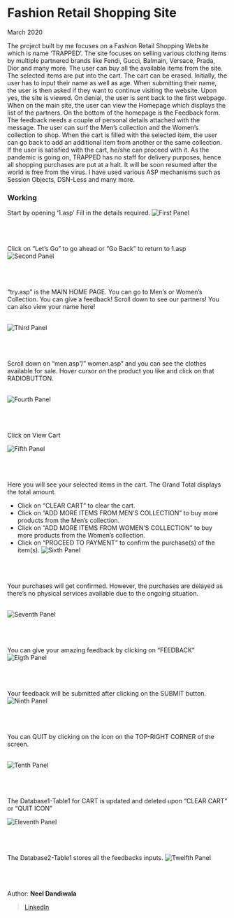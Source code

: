 # Fashion Retail Shopping Site

March 2020

The project built by me focuses on a Fashion Retail Shopping Website which is name ‘TRAPPED’. The site focuses on selling various clothing items by multiple partnered brands like Fendi, Gucci, Balmain, Versace, Prada, Dior and many more. The user can buy all the available items from the site. The selected items are put into the cart. The cart can be erased. 
Initially, the user has to input their name as well as age. When submitting their name, the user is then asked if they want to continue visiting the website. Upon yes, the site is viewed. On denial, the user is sent back to the first webpage. When on the main site, the user can view the Homepage which displays the list of the partners. On the bottom of the homepage is the Feedback form. The feedback needs a couple of personal details attached with the message. The user can surf the Men’s collection and the Women’s collection to shop. When the cart is filled with the selected item, the user can go back to add an additional item from another or the same collection. If the user is satisfied with the cart, he/she can proceed with it. As the pandemic is going on, TRAPPED has no staff for delivery purposes, hence all shopping purchases are put at a halt. It will be soon resumed after the world is free from the virus. I have used various ASP mechanisms such as Session Objects, DSN-Less and many more.




### Working

Start by opening ‘1.asp’ Fill in the details required.
![First Panel](/READmd/1.png)
<br/><br/><br/><br/>

Click on “Let’s Go” to go ahead or “Go Back” to return to 1.asp
![Second Panel](/READmd/2.png)
<br/><br/><br/><br/>

“try.asp” is the MAIN HOME PAGE. You can go to Men’s or Women’s Collection. You can give a feedback! Scroll down to see our partners! You can also view your name here!
<br/><br/>

![Third Panel](/READmd/3.png)
<br/><br/><br/><br/>

Scroll down on “men.asp”/” women.asp” and you can see the clothes available for sale. Hover cursor on the product you like and click on that RADIOBUTTON.
<br/><br/>

![Fourth Panel](/READmd/4.png)
<br/><br/><br/><br/>


Click on View Cart

![Fifth Panel](/READmd/5.png)
<br/><br/><br/><br/>

Here you will see your selected items in the cart. The Grand Total displays the total amount. 
 - Click on “CLEAR CART” to clear the cart.
 - Click on “ADD MORE ITEMS FROM MEN’S COLLECTION” to buy more products from the Men’s collection. 
 - Click on “ADD MORE ITEMS FROM WOMEN’S COLLECTION” to buy more products from the Women’s collection. 
 - Click on “PROCEED TO PAYMENT” to confirm the purchase(s) of the item(s). 
![Sixth Panel](/READmd/6.jpg)
<br/><br/><br/><br/>

Your purchases will get confirmed. However, the purchases are delayed as there’s no physical services available due to the ongoing situation.
<br/><br/>

![Seventh Panel](/READmd/7.png)
<br/><br/><br/><br/>

You can give your amazing feedback by clicking on “FEEDBACK” 
![Eigth Panel](/READmd/8.png)
<br/><br/><br/><br/>

Your feedback will be submitted after clicking on the SUBMIT button.
![Ninth Panel](/READmd/9.png)
<br/><br/><br/><br/>

You can QUIT by clicking on the icon on the TOP-RIGHT CORNER of the screen. 
<br/><br/>

![Tenth Panel](/READmd/10.png)
<br/><br/><br/><br/>

The Database1-Table1 for CART is updated and deleted upon “CLEAR CART” or “QUIT ICON”

![Eleventh Panel](/READmd/11.png)
<br/><br/><br/><br/>

The Database2-Table1 stores all the feedbacks inputs.
![Twelfth Panel](/READmd/12.png)
<br/><br/><br/><br/>


Author: **Neel Dandiwala**
>[LinkedIn](https://www.linkedin.com/in/neel-dandiwala-9102921b7?lipi=urn%3Ali%3Apage%3Ad_flagship3_profile_view_base_contact_details%3Bbv44W3uuTbOFvrtwkfEslA%3D%3D)


